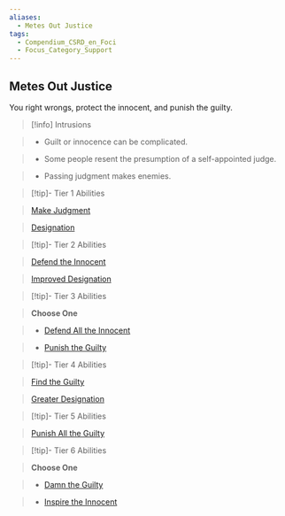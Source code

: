 ```yaml
---
aliases:
  - Metes Out Justice
tags:
  - Compendium_CSRD_en_Foci
  - Focus_Category_Support
---
```

  
    
## Metes Out Justice    
You right wrongs, protect the innocent, and punish the guilty.    
  
>[!info] Intrusions    
>- Guilt or innocence can be complicated.    
>- Some people resent the presumption of a self-appointed judge.    
>- Passing judgment makes enemies.    
  
  
>[!tip]- Tier 1 Abilities    
> [Make Judgment](Make-Judgment.md)    
> [Designation](Designation.md)    
  
  
>[!tip]- Tier 2 Abilities    
> [Defend the Innocent](Defend-the-Innocent.md)    
> [Improved Designation](Improved-Designation.md)    
  
  
>[!tip]- Tier 3 Abilities    
> **Choose One**    
>- [Defend All the Innocent](Defend-All-the-Innocent.md)    
>- [Punish the Guilty](Punish-the-Guilty.md)    
  
  
>[!tip]- Tier 4 Abilities    
> [Find the Guilty](Find-the-Guilty.md)    
> [Greater Designation](Greater-Designation.md)    
  
  
>[!tip]- Tier 5 Abilities    
> [Punish All the Guilty](Punish-All-the-Guilty.md)    
  
  
>[!tip]- Tier 6 Abilities    
> **Choose One**    
>- [Damn the Guilty](Damn-the-Guilty.md)    
>- [Inspire the Innocent](Inspire-the-Innocent.md)